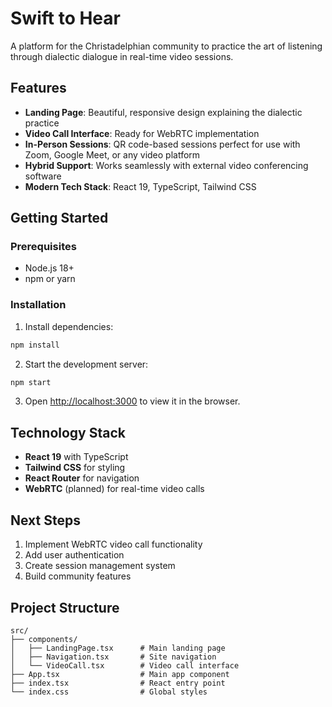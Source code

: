 # Swift to Hear

A platform for the Christadelphian community to practice the art of listening through dialectic dialogue in real-time video sessions.

## Features

- **Landing Page**: Beautiful, responsive design explaining the dialectic practice
- **Video Call Interface**: Ready for WebRTC implementation
- **In-Person Sessions**: QR code-based sessions perfect for use with Zoom, Google Meet, or any video platform
- **Hybrid Support**: Works seamlessly with external video conferencing software
- **Modern Tech Stack**: React 19, TypeScript, Tailwind CSS

## Getting Started

### Prerequisites
- Node.js 18+ 
- npm or yarn

### Installation

1. Install dependencies:
```bash
npm install
```

2. Start the development server:
```bash
npm start
```

3. Open [http://localhost:3000](http://localhost:3000) to view it in the browser.

## Technology Stack

- **React 19** with TypeScript
- **Tailwind CSS** for styling
- **React Router** for navigation
- **WebRTC** (planned) for real-time video calls

## Next Steps

1. Implement WebRTC video call functionality
2. Add user authentication
3. Create session management system
4. Build community features

## Project Structure

```
src/
├── components/
│   ├── LandingPage.tsx      # Main landing page
│   ├── Navigation.tsx       # Site navigation
│   └── VideoCall.tsx        # Video call interface
├── App.tsx                  # Main app component
├── index.tsx                # React entry point
└── index.css                # Global styles
``` 